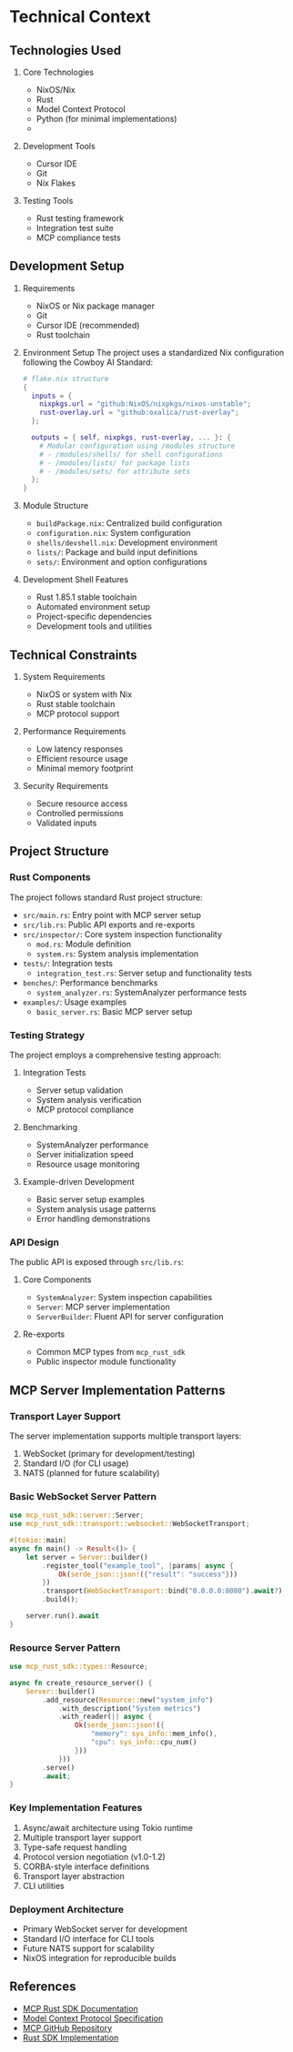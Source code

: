 # Technical Context

## Technologies Used
1. Core Technologies
   - NixOS/Nix
   - Rust
   - Model Context Protocol
   - Python (for minimal implementations)
   - 

2. Development Tools
   - Cursor IDE
   - Git
   - Nix Flakes

3. Testing Tools
   - Rust testing framework
   - Integration test suite
   - MCP compliance tests

## Development Setup
1. Requirements
   - NixOS or Nix package manager
   - Git
   - Cursor IDE (recommended)
   - Rust toolchain

2. Environment Setup
   The project uses a standardized Nix configuration following the Cowboy AI Standard:

   ```nix
   # flake.nix structure
   {
     inputs = {
       nixpkgs.url = "github:NixOS/nixpkgs/nixos-unstable";
       rust-overlay.url = "github:oxalica/rust-overlay";
     };

     outputs = { self, nixpkgs, rust-overlay, ... }: {
       # Modular configuration using /modules structure
       # - /modules/shells/ for shell configurations
       # - /modules/lists/ for package lists
       # - /modules/sets/ for attribute sets
     };
   }
   ```

3. Module Structure
   - `buildPackage.nix`: Centralized build configuration
   - `configuration.nix`: System configuration
   - `shells/devshell.nix`: Development environment
   - `lists/`: Package and build input definitions
   - `sets/`: Environment and option configurations

4. Development Shell Features
   - Rust 1.85.1 stable toolchain
   - Automated environment setup
   - Project-specific dependencies
   - Development tools and utilities

## Technical Constraints
1. System Requirements
   - NixOS or system with Nix
   - Rust stable toolchain
   - MCP protocol support

2. Performance Requirements
   - Low latency responses
   - Efficient resource usage
   - Minimal memory footprint

3. Security Requirements
   - Secure resource access
   - Controlled permissions
   - Validated inputs 

## Project Structure

### Rust Components
The project follows standard Rust project structure:

- `src/main.rs`: Entry point with MCP server setup
- `src/lib.rs`: Public API exports and re-exports
- `src/inspector/`: Core system inspection functionality
  - `mod.rs`: Module definition
  - `system.rs`: System analysis implementation
- `tests/`: Integration tests
  - `integration_test.rs`: Server setup and functionality tests
- `benches/`: Performance benchmarks
  - `system_analyzer.rs`: SystemAnalyzer performance tests
- `examples/`: Usage examples
  - `basic_server.rs`: Basic MCP server setup

### Testing Strategy
The project employs a comprehensive testing approach:

1. Integration Tests
   - Server setup validation
   - System analysis verification
   - MCP protocol compliance

2. Benchmarking
   - SystemAnalyzer performance
   - Server initialization speed
   - Resource usage monitoring

3. Example-driven Development
   - Basic server setup examples
   - System analysis usage patterns
   - Error handling demonstrations

### API Design
The public API is exposed through `src/lib.rs`:

1. Core Components
   - `SystemAnalyzer`: System inspection capabilities
   - `Server`: MCP server implementation
   - `ServerBuilder`: Fluent API for server configuration

2. Re-exports
   - Common MCP types from `mcp_rust_sdk`
   - Public inspector module functionality 

## MCP Server Implementation Patterns

### Transport Layer Support
The server implementation supports multiple transport layers:
1. WebSocket (primary for development/testing)
2. Standard I/O (for CLI usage)
3. NATS (planned for future scalability)

### Basic WebSocket Server Pattern
```rust
use mcp_rust_sdk::server::Server;
use mcp_rust_sdk::transport::websocket::WebSocketTransport;

#[tokio::main]
async fn main() -> Result<()> {
    let server = Server::builder()
        .register_tool("example_tool", |params| async {
            Ok(serde_json::json!({"result": "success"}))
        })
        .transport(WebSocketTransport::bind("0.0.0.0:8080").await?)
        .build();

    server.run().await
}
```

### Resource Server Pattern
```rust
use mcp_rust_sdk::types::Resource;

async fn create_resource_server() {
    Server::builder()
        .add_resource(Resource::new("system_info")
            .with_description("System metrics")
            .with_reader(|| async {
                Ok(serde_json::json!({
                    "memory": sys_info::mem_info(),
                    "cpu": sys_info::cpu_num()
                }))
            }))
        .serve()
        .await;
}
```

### Key Implementation Features
1. Async/await architecture using Tokio runtime
2. Multiple transport layer support
3. Type-safe request handling
4. Protocol version negotiation (v1.0-1.2)
5. CORBA-style interface definitions
6. Transport layer abstraction
7. CLI utilities

### Deployment Architecture
- Primary WebSocket server for development
- Standard I/O interface for CLI tools
- Future NATS support for scalability
- NixOS integration for reproducible builds

## References
- [MCP Rust SDK Documentation](https://docs.rs/mcp_rust_sdk)
- [Model Context Protocol Specification](https://modelcontextprotocol.io/examples)
- [MCP GitHub Repository](https://github.com/modelcontextprotocol)
- [Rust SDK Implementation](https://github.com/modelcontextprotocol/rust-sdk) 